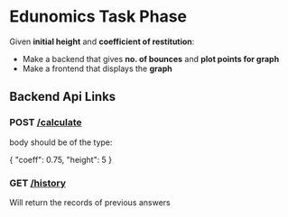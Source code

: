 # Edunomics Task Phase

Given **initial height** and **coefficient of restitution**:

- Make a backend that gives **no. of bounces** and **plot points for graph**
- Make a frontend that displays the **graph**

## Backend Api Links


### POST [/calculate](https://taskphase.herokuapp.com/calculate)

body should be of the type:

{
  "coeff": 0.75,
  "height": 5
}

### GET [/history](https://taskphase.herokuapp.com/history)

Will return the records of previous answers
